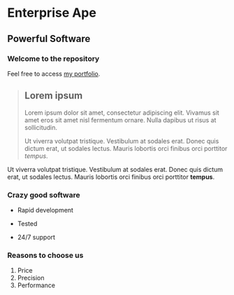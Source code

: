 Enterprise Ape
==============

Powerful Software
-----------------

### Welcome to the repository

Feel free to access [my portfolio](https://github.com/jephmann/).

> ## Lorem ipsum
>
> Lorem ipsum dolor sit amet, consectetur adipiscing elit. Vivamus sit amet eros sit amet nisl fermentum ornare. Nulla dapibus ut risus at sollicitudin. 
>
> Ut viverra volutpat tristique. Vestibulum at sodales erat. Donec quis dictum erat, ut sodales lectus. Mauris lobortis orci finibus orci porttitor *tempus*.

Ut viverra volutpat tristique. Vestibulum at sodales erat. Donec quis dictum erat, ut sodales lectus. Mauris lobortis orci finibus orci porttitor **tempus**.

### Crazy good software
* Rapid development
+ Tested
- 24/7 support

### Reasons to choose us
1. Price
2. Precision
3. Performance


